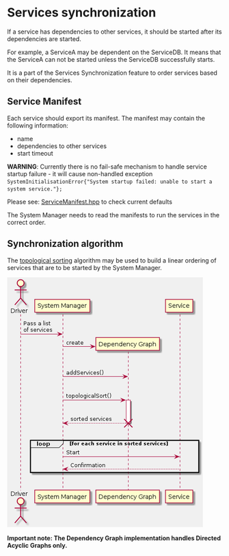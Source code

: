 # Services synchronization

If a service has dependencies to other services, it should be started after its dependencies are started.

For example, a ServiceA may be dependent on the ServiceDB. It means that the ServiceA can not be started unless the ServiceDB successfully starts.

It is a part of the Services Synchronization feature to order services based on their dependencies.

## Service Manifest

Each service should export its manifest. The manifest may contain the following information:
- name
- dependencies to other services
- start timeout

**WARNING**: Currently there is no fail-safe mechanism to handle service startup failure - it will cause non-handled exception `SystemInitialisationError{"System startup failed: unable to start a system service."};`

Please see: [ServiceManifest.hpp](/module-sys/Service/include/Service/ServiceManifest.hpp) to check current defaults

The System Manager needs to read the manifests to run the services in the correct order.

## Synchronization algorithm

The [topological sorting](https://en.wikipedia.org/wiki/Topological_sorting) algorithm may be used to build a linear ordering of services that are to be started by the System Manager.

![](./services_synchronization.png)

**Important note: The Dependency Graph implementation handles Directed Acyclic Graphs only.**
